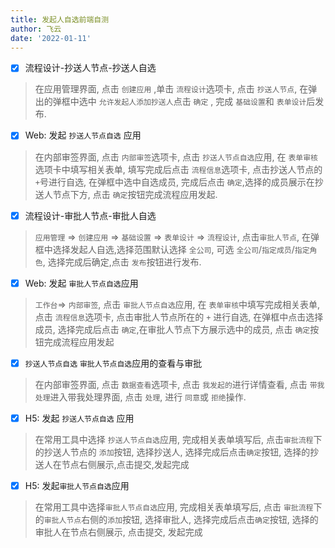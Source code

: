 ```yaml
---
title: 发起人自选前端自测
author: 飞云
date: '2022-01-11'
---
```

- [x] 流程设计-抄送人节点-抄送人自选
> 在应用管理界面, 点击 `创建应用` ,单击 `流程设计`选项卡, 点击 `抄送人节点`, 在弹出的弹框中选中 `允许发起人添加抄送人`点击 `确定` , 完成 `基础设置`和 `表单设计`后发布.

- [x] Web: 发起 `抄送人节点自选` 应用
> 在内部审签界面, 点击 `内部审签`选项卡, 点击 `抄送人节点自选`应用, 在 `表单审核`选项卡中填写相关表单, 填写完成后点击 `流程信息`选项卡, 点击抄送人节点的`+`号进行自选, 在弹框中选中自选成员, 完成后点击 `确定`,选择的成员展示在抄送人节点下方, 点击 `确定`按钮完成流程应用发起.

- [x] 流程设计-审批人节点-审批人自选
> `应用管理` => `创建应用` =>  `基础设置` => `表单设计` => `流程设计`, 点击`审批人节点`, 在弹框中选择发起人自选,选择范围默认选择 `全公司`, 可选 `全公司`/`指定成员`/`指定角色`, 选择完成后确定,点击 `发布`按钮进行发布.

- [x] Web: 发起 `审批人节点自选`应用
> `工作台`=> `内部审签`, 点击 `审批人节点自选`应用, 在 `表单审核`中填写完成相关表单, 点击 `流程信息`选项卡, 点击审批人节点所在的 `+` 进行自选, 在弹框中点击选择成员, 选择完成后点击 `确定`,在审批人节点下方展示选中的成员, 点击 `确定`按钮完成流程应用发起

- [x]  `抄送人节点自选` `审批人节点自选`应用的查看与审批
> 在内部审签界面, 点击 `数据查看`选项卡, 点击 `我发起的`进行详情查看, 点击 `带我处理`进入带我处理界面, 点击 `处理`, 进行 `同意`或 `拒绝`操作.

- [x] H5:  发起 `抄送人节点自选` 应用
> 在常用工具中选择 `抄送人节点自选`应用, 完成相关表单填写后, 点击`审批流程`下的抄送人节点的 `添加`按钮, 选择抄送人, 选择完成后点击`确定`按钮, 选择的抄送人在节点右侧展示,点击提交,发起完成

- [x] H5: 发起`审批人节点自选`应用
> 在常用工具中选择`审批人节点自选`应用, 完成相关表单填写后, 点击 `审批流程`下的`审批人节点`右侧的`添加`按钮, 选择审批人, 选择完成后点击`确定`按钮, 选择的审批人在节点右侧展示, 点击提交, 发起完成


